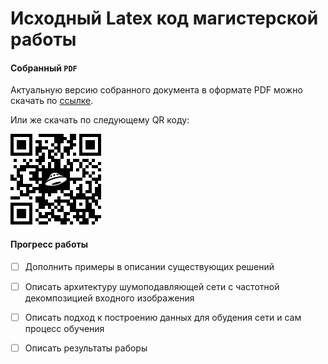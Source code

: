 # Исходный Latex код магистерской работы

#### Собранный `PDF`
Актуальную версию собранного документа в оформате PDF можно скачать по [ссылке](https://yadi.sk/i/l3EC0bttwP_YCQ "Yandex disk").

Или же скачать по следующему QR коду:


![GitHub Logo](qr.png)


#### Прогресс работы
- [ ] Дополнить примеры в описании существующих решений
- [ ] Описать архитектуру шумоподавляющей сети с частотной декомпозицией входного изображения 
- [ ] Описать подход к построению данных для обудения сети и сам процесс обучения
- [ ] Описать результаты раборы

